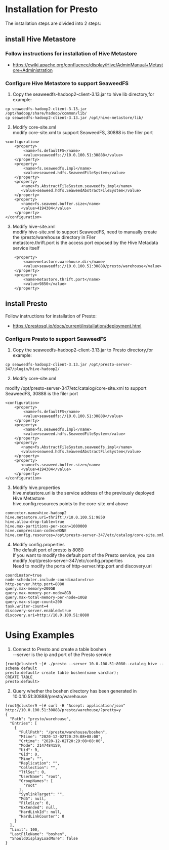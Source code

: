 # Installation for Presto
The installation steps are divided into 2 steps:
## install Hive Metastore
### Follow instructions for installation of Hive Metastore
* https://cwiki.apache.org/confluence/display/Hive/AdminManual+Metastore+Administration

### Configure Hive Metastore to support SeaweedFS
1. Copy the seaweedfs-hadoop2-client-3.13.jar to hive lib directory,for example:
```
cp seaweedfs-hadoop2-client-3.13.jar /opt/hadoop/share/hadoop/common/lib/
cp seaweedfs-hadoop2-client-3.13.jar /opt/hive-metastore/lib/
```
2. Modify core-site.xml  
modify core-site.xml to support SeaweedFS, 30888 is the filer port
```
<configuration>
	<property>
	    <name>fs.defaultFS</name>
	    <value>seaweedfs://10.0.100.51:30888</value>
	</property>
	<property>
	    <name>fs.seaweedfs.impl</name>
	    <value>seaweed.hdfs.SeaweedFileSystem</value>
	</property>
	<property>
	   <name>fs.AbstractFileSystem.seaweedfs.impl</name>
	   <value>seaweed.hdfs.SeaweedAbstractFileSystem</value>
	</property>
	<property>
	   <name>fs.seaweed.buffer.size</name>
	   <value>4194304</value>
	</property>
</configuration>
```
3. Modify hive-site.xml  
modify hive-site.xml to support SeaweedFS, need to manually create the /presto/warehouse directory in Filer  
metastore.thrift.port is the access port exposed by the Hive Metadata service itself
```
	<property>
	    <name>metastore.warehouse.dir</name>
	    <value>seaweedfs://10.0.100.51:30888/presto/warehouse</value>
	</property>
	<property>
	    <name>metastore.thrift.port</name>
	    <value>9850</value>
	</property>
```

## install Presto
Follow instructions for installation of Presto:
* https://prestosql.io/docs/current/installation/deployment.html
### Configure Presto to support SeaweedFS
1. Copy the seaweedfs-hadoop2-client-3.13.jar to Presto directory,for example:
```
cp seaweedfs-hadoop2-client-3.13.jar /opt/presto-server-347/plugin/hive-hadoop2/
```
2. Modify core-site.xml

modify /opt/presto-server-347/etc/catalog/core-site.xml to support SeaweedFS, 30888 is the filer port
```
<configuration>
    <property>
        <name>fs.defaultFS</name>
        <value>seaweedfs://10.0.100.51:30888</value>
    </property>
    <property>
        <name>fs.seaweedfs.impl</name>
        <value>seaweed.hdfs.SeaweedFileSystem</value>
    </property>
    <property>
       <name>fs.AbstractFileSystem.seaweedfs.impl</name>
       <value>seaweed.hdfs.SeaweedAbstractFileSystem</value>
    </property>
    <property>
       <name>fs.seaweed.buffer.size</name>
       <value>4194304</value>
    </property>
</configuration>

```
3. Modify hive.properties  
hive.metastore.uri is the service address of the previously deployed Hive Metastore  
hive.config.resources points to the core-site.xml above
```
connector.name=hive-hadoop2
hive.metastore.uri=thrift://10.0.100.51:9850
hive.allow-drop-table=true
hive.max-partitions-per-scan=1000000
hive.compression-codec=NONE
hive.config.resources=/opt/presto-server-347/etc/catalog/core-site.xml
```
4. Modify config.properties  
The default port of presto is 8080  
If you want to modify the default port of the Presto service, you can modify /opt/presto-server-347/etc/config.properties  
Need to modify the ports of http-server.http.port and discovery.uri

```
coordinator=true
node-scheduler.include-coordinator=true
http-server.http.port=8080
query.max-memory=200GB
query.max-memory-per-node=8GB
query.max-total-memory-per-node=10GB
query.max-stage-count=200
task.writer-count=4
discovery-server.enabled=true
discovery.uri=http://10.0.100.51:8080
```

# Using Examples
1. Connect to Presto and create a table boshen  
--server is the ip and port of the Presto service
```
[root@cluster9 ~]# ./presto --server 10.0.100.51:8080--catalog hive --schema default
presto:default> create table boshen(name varchar);
CREATE TABLE
presto:default> 
```
2. Query whether the boshen directory has been generated in 10.0.10.51:30888/presto/warehouse
```
[root@cluster9 ~]# curl -H "Accept: application/json"  http://10.0.100.51:30888/presto/warehouse/?pretty=y
{
  "Path": "presto/warehouse",
  "Entries": [
    {
      "FullPath": "/presto/warehouse/boshen",
      "Mtime": "2020-12-02T20:29:08+08:00",
      "Crtime": "2020-12-02T20:29:08+08:00",
      "Mode": 2147484159,
      "Uid": 0,
      "Gid": 0,
      "Mime": "",
      "Replication": "",
      "Collection": "",
      "TtlSec": 0,
      "UserName": "root",
      "GroupNames": [
        "root"
      ],
      "SymlinkTarget": "",
      "Md5": null,
      "FileSize": 0,
      "Extended": null,
      "HardLinkId": null,
      "HardLinkCounter": 0
    }
  ],
  "Limit": 100,
  "LastFileName": "boshen",
  "ShouldDisplayLoadMore": false
}
```
